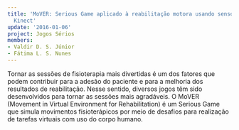 ```yaml
---
title: 'MoVER: Serious Game aplicado à reabilitação motora usando sensor de movimento
  Kinect'
update: '2016-01-06'
project: Jogos Sérios
members:
- Valdir D. S. Júnior
- Fátima L. S. Nunes
---
```


Tornar as sessões de fisioterapia mais divertidas é um dos fatores que podem contribuir para a adesão do paciente e para a melhoria dos resultados de reabilitação. Nesse sentido, diversos jogos têm sido desenvolvidos para tornar as sessões mais agradáveis. O MoVER (Movement in Virtual Environment for Rehabilitation) é um Serious Game que simula movimentos fisioterápicos por meio de desafios para realização de tarefas virtuais com uso do corpo humano.
